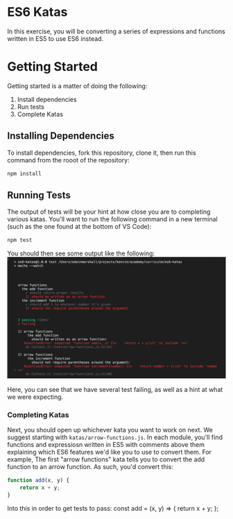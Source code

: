 # ES6 Katas
In this exercise, you will be converting a series of expressions and functions
written in ES5 to use ES6 instead.

# Getting Started
Getting started is a matter of doing the following:
1. Install dependencies
2. Run tests
3. Complete Katas

## Installing Dependencies
To install dependencies, fork this repository, clone it, then run this command from the rooot of the repository:
```bash
npm install
```

## Running Tests
The output of tests will be your hint at how close you are to completing various katas. You'll want to run the following command in a new terminal (such as the one found at the bottom of VS Code):
```bash
npm test
```

You should then see some output like the following:
![Test output screenshot](https://raw.githubusercontent.com/KenzieAcademy/es6-katas/master/test_output.png)

Here, you can see that we have several test failing, as well as a hint at what we were expecting.

### Completing Katas
Next, you should open up whichever kata you want to work on next. We suggest starting with `katas/arrow-functions.js`. In each module, you'll find functions and expressiosn written in ES5 with comments above them explaining which ES6 features we'd like you to use to convert them. For example, The first "arrow functions" kata tells you to convert the add function to an arrow function. As such, you'd convert this:
```javascript
function add(x, y) {
    return x + y;
}
```

Into this in order to get tests to pass:
const add = (x, y) => {
    return x + y;
};